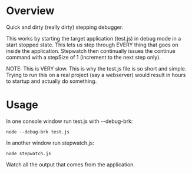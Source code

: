 Overview
========

Quick and dirty (really dirty) stepping debugger.

This works by starting the target application (test.js) in debug mode in a start
stopped state.  This lets us step through EVERY thing that goes on inside the
application.  Stepwatch then continually issues the continue command with a
stepSize of 1 (increment to the next step only).

NOTE: This is VERY slow.  This is why the test.js file is so short and simple.
Trying to run this on a real project (say a webserver) would result in hours
to startup and actually do something.

Usage
=====

In one console window run test.js with --debug-brk:

```
node --debug-brk test.js
```

In another window run stepwatch.js:

```
node stepwatch.js
```

Watch all the output that comes from the application.
